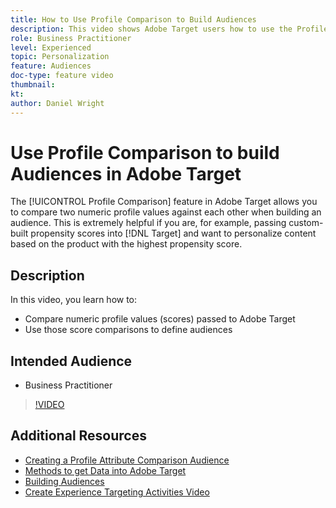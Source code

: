 ```yaml
---
title: How to Use Profile Comparison to Build Audiences
description: This video shows Adobe Target users how to use the Profile Comparison feature to compare two numeric profile values against each other when building an audience.
role: Business Practitioner
level: Experienced
topic: Personalization
feature: Audiences
doc-type: feature video
thumbnail:
kt:
author: Daniel Wright
---
```


# Use Profile Comparison to build Audiences in Adobe Target

The [!UICONTROL Profile Comparison] feature in Adobe Target allows you to compare two numeric profile values against each other when building an audience. This is extremely helpful if you are, for example, passing custom-built propensity scores into [!DNL Target] and want to personalize content based on the product with the highest propensity score.

## Description

In this video, you learn how to:

* Compare numeric profile values (scores) passed to Adobe Target
* Use those score comparisons to define audiences

## Intended Audience

* Business Practitioner

>[!VIDEO](https://video.tv.adobe.com/v/23218/?quality=12)

## Additional Resources

* [Creating a Profile Attribute Comparison Audience](https://docs.adobe.com/content/help/en/target/using/audiences/create-audiences/creating-a-profile-attribute-comparison-audience.html)
* [Methods to get Data into Adobe Target](https://docs.adobe.com/content/help/en/target/using/implement-target/before-implement/methods/methods-to-get-data-into-target.html)
* [Building Audiences](https://docs.adobe.com/content/help/en/target/using/audiences/create-audiences/create-audience.html)
* [Create Experience Targeting Activities Video](../activities/create-experience-targeting-activities.md)